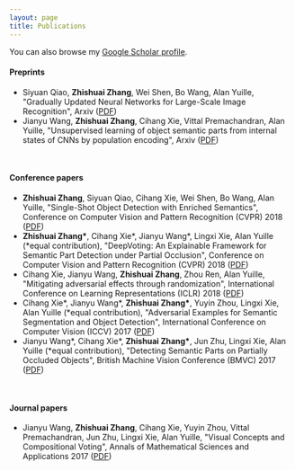 ```yaml
---
layout: page
title: Publications
---
```


You can also browse my <a href="https://scholar.google.com/citations?user=8gRM3xMAAAAJ&hl=en" target="_blank">Google Scholar profile</a>.
<br />

#### Preprints
- Siyuan Qiao, **Zhishuai Zhang**, Wei Shen, Bo Wang, Alan Yuille, "Gradually Updated Neural Networks for Large-Scale Image Recognition", Arxiv ([PDF](https://arxiv.org/pdf/1711.09280.pdf))
- Jianyu Wang, **Zhishuai Zhang**, Cihang Xie, Vittal Premachandran, Alan Yuille, "Unsupervised learning of object semantic parts from internal states of CNNs by population encoding", Arxiv ([PDF](https://arxiv.org/pdf/1511.06855.pdf))
<br /> 

#### Conference papers
- **Zhishuai Zhang**, Siyuan Qiao, Cihang Xie, Wei Shen, Bo Wang, Alan Yuille, "Single-Shot Object Detection with Enriched Semantics", Conference on Computer Vision and Pattern Recognition (CVPR) 2018 ([PDF](https://arxiv.org/pdf/1712.00433.pdf))
- **Zhishuai Zhang\***, Cihang Xie\*, Jianyu Wang\*, Lingxi Xie, Alan Yuille (\*equal contribution), "DeepVoting: An Explainable Framework for Semantic Part Detection under Partial Occlusion", Conference on Computer Vision and Pattern Recognition (CVPR) 2018 ([PDF](https://arxiv.org/pdf/1709.04577.pdf))
- Cihang Xie, Jianyu Wang, **Zhishuai Zhang**, Zhou Ren, Alan Yuille, "Mitigating adversarial effects through randomization", International Conference on Learning Representations (ICLR) 2018 ([PDF](https://arxiv.org/pdf/1711.01991.pdf))
- Cihang Xie\*, Jianyu Wang\*, **Zhishuai Zhang\***, Yuyin Zhou, Lingxi Xie, Alan Yuille (\*equal contribution), "Adversarial Examples for Semantic Segmentation and Object Detection", International Conference on Computer Vision (ICCV) 2017 ([PDF](https://arxiv.org/pdf/1703.08603.pdf))
- Jianyu Wang\*, Cihang Xie\*, **Zhishuai Zhang\***, Jun Zhu, Lingxi Xie, Alan Yuille (\*equal contribution), "Detecting Semantic Parts on Partially Occluded Objects", British Machine Vision Conference (BMVC) 2017 ([PDF](https://arxiv.org/pdf/1707.07819.pdf))
<br /> 

#### Journal papers
- Jianyu Wang, **Zhishuai Zhang**, Cihang Xie, Yuyin Zhou, Vittal Premachandran, Jun Zhu, Lingxi Xie, Alan Yuille, "Visual Concepts and Compositional Voting", Annals of Mathematical Sciences and Applications 2017 ([PDF](https://arxiv.org/pdf/1711.04451.pdf))


